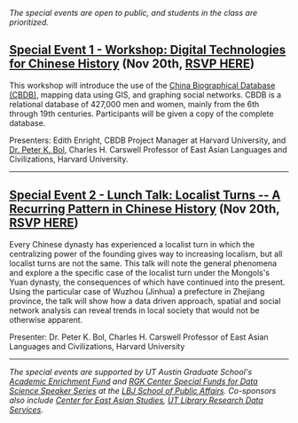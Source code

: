 *The special events are open to public, and students in the class are prioritized.*

## [Special Event 1 - Workshop: Digital Technologies for Chinese History](/assets/workshop.pdf) (Nov 20th, [RSVP HERE](https://forms.gle/K8iTeQaFyQ1jjFiD8))

This workshop will introduce the use of the [China Biographical Database (CBDB)](https://projects.iq.harvard.edu/cbdb/home), mapping data using GIS, and graphing social networks. CBDB is a relational database of 427,000 men and women, mainly from the 6th through 19th centuries. Participants will be given a copy of the complete database.

Presenters: Edith Enright, CBDB Project Manager at Harvard University, and [Dr. Peter K. Bol](https://scholar.harvard.edu/pkbol/home), Charles H. Carswell Professor of East Asian Languages and Civilizations, Harvard University.

---
## [Special Event 2 - Lunch Talk: Localist Turns -- A Recurring Pattern in Chinese History](/assets/lunch_talk.pdf) (Nov 20th, [RSVP HERE](https://forms.gle/K8iTeQaFyQ1jjFiD8))

Every Chinese dynasty has experienced a localist turn in which the centralizing power of the founding gives way to increasing localism, but all localist turns are not the same. This talk will note the general phenomena and explore a the specific case of the localist turn under the Mongols's Yuan dynasty, the consequences of which have continued into the present. Using the particular case of Wuzhou (Jinhua) a prefecture in Zhejiang province,  the talk will show how a data driven approach, spatial and social network analysis can reveal trends in local society that would not be otherwise apparent.

Presenter: Dr. Peter K. Bol, Charles H. Carswell Professor of East Asian Languages and Civilizations, Harvard University


---
*The special events are supported by UT Austin Graduate School's [Academic Enrichment Fund](https://gradschool.utexas.edu/finances/academic-enrichment) and [RGK Center Special Funds for Data Science Speaker Series](https://rgkcenter.org/) at the [LBJ School of Public Affairs](https://lbj.utexas.edu/). Co-sponsors also include [Center for East Asian Studies](https://liberalarts.utexas.edu/asianstudies/), [UT Library Research Data Services](https://www.lib.utexas.edu/research-help-support/research-data-services).*